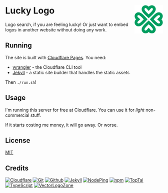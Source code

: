# Lucky Logo [<img alt="Luck Logo Logo" src="/docs/favicon.svg" height="90" align="right"/>](https://lucky.logosear.ch/)

Logo search, if you are feeling lucky!  Or just want to embed logos in another website without doing any work.

## Running

The site is built with [Cloudflare Pages](https://developers.cloudflare.com/pages/).  You need:
* [wrangler](https://developers.cloudflare.com/workers/wrangler/) - the Cloudflare CLI tool 
* [Jekyll](https://jekyllrb.com/) - a static site builder that handles the static assets

Then `./run.sh`!

## Usage

I'm running this server for free at Cloudflare.  You can use it for *light* non-commercial stuff.  

If it starts costing me money, it will go away.  Or worse.

## License

[MIT](LICENSE.txt)

## Credits

[![Cloudflare](https://www.vectorlogo.zone/logos/cloudflare/cloudflare-ar21.svg)](https://www.cloudflare.com/ "Hosting")
[![Git](https://www.vectorlogo.zone/logos/git-scm/git-scm-ar21.svg)](https://git-scm.com/ "Version control")
[![Github](https://www.vectorlogo.zone/logos/github/github-ar21.svg)](https://github.com/ "Code hosting")
[![Jekyll](https://www.vectorlogo.zone/logos/jekyllrb/jekyllrb-ar21.svg)](https://www.jekyllrb.com/ "Website")
[![NodePing](https://www.vectorlogo.zone/logos/nodeping/nodeping-ar21.svg)](https://nodeping.com?rid=201109281250J5K3P "Uptime monitoring")
[![npm](https://www.vectorlogo.zone/logos/npmjs/npmjs-ar21.svg)](https://www.npmjs.com/ "JS Package Management")
[![TopTal](https://www.vectorlogo.zone/logos/toptal/toptal-ar21.svg)](https://www.toptal.com/designers/subtlepatterns/ "Background pattern")
[![TypeScript](https://www.vectorlogo.zone/logos/typescriptlang/typescriptlang-ar21.svg)](https://www.typescriptlang.org/ "Programming Language")
[![VectorLogoZone](https://www.vectorlogo.zone/logos/vectorlogozone/vectorlogozone-ar21.svg)](https://www.vectorlogo.zone/ "Logos")
